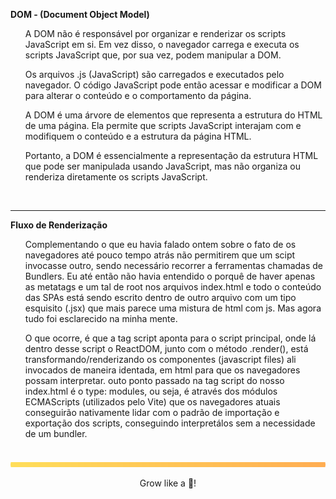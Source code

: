 <b>DOM - (Document Object Model)</b>
<ul>A DOM não é responsável por organizar e renderizar os scripts JavaScript em si. Em vez disso, o navegador carrega e executa os scripts JavaScript que, por sua vez, podem manipular a DOM.</ul>

<ul>Os arquivos .js (JavaScript) são carregados e executados pelo navegador. O código JavaScript pode então acessar e modificar a DOM para alterar o conteúdo e o comportamento da página. </ul>

<ul>A DOM é uma árvore de elementos que representa a estrutura do HTML de uma página. Ela permite que scripts JavaScript interajam com e modifiquem o conteúdo e a estrutura da página HTML.</ul>

<ul>Portanto, a DOM é essencialmente a representação da estrutura HTML que pode ser manipulada usando JavaScript, mas não organiza ou renderiza diretamente os scripts JavaScript.</ul>
<br>

---

<b> Fluxo de Renderização </b>
<ul>Complementando o que eu havia falado ontem sobre o fato de os navegadores até pouco tempo atrás não permitirem que um scipt invocasse outro, sendo necessário recorrer a ferramentas chamadas de Bundlers. Eu até então não havia entendido o porquê de haver apenas as metatags e um tal de root nos arquivos index.html e todo o conteúdo das SPAs está sendo escrito dentro de outro arquivo com um tipo esquisito (.jsx) que mais parece uma mistura de html com js. Mas agora tudo foi esclarecido na minha mente. </ul>

<ul>O que ocorre, é que a tag script aponta para o script principal, onde lá dentro desse script o ReactDOM, junto com o método .render(), está transformando/renderizando os componentes (javascript files) ali invocados de maneira identada, em html para que os navegadores possam interpretar. outo ponto passado na tag script do nosso index.html é o type: modules, ou seja, é através dos módulos ECMAScripts (utilizados pelo Vite) que os navegadores atuais conseguirão nativamente lidar com o padrão de importação e exportação dos scripts, conseguindo interpretálos sem a necessidade de um bundler.</ul>    

<br>
<img src="./../.github/assets/gradient-bar.svg" width="100%" height="8px"/>
<p align="center">Grow like a 🌳!</p>
